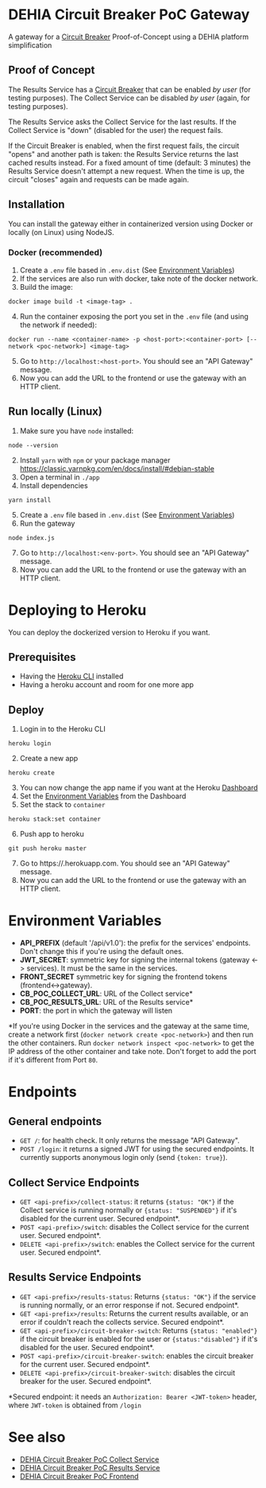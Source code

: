 # DEHIA Circuit Breaker PoC Gateway
A gateway for a [Circuit Breaker](https://docs.microsoft.com/en-us/azure/architecture/patterns/circuit-breaker) Proof-of-Concept using a DEHIA platform simplification

## Proof of Concept
The Results Service has a [Circuit Breaker](https://docs.microsoft.com/en-us/azure/architecture/patterns/circuit-breaker) that can be enabled *by user* (for testing purposes).
The Collect Service can be disabled *by user* (again, for testing purposes).

The Results Service asks the Collect Service for the last results. If the Collect Service is "down" (disabled for the user) the request fails.

If the Circuit Breaker is enabled, when the first request fails, the circuit "opens" and another path is taken: the Results Service returns the last cached results instead. For a fixed amount of time (default: 3 minutes) the Results Service doesn't attempt a new request. When the time is up, the circuit "closes" again and requests can be made again.
## Installation
You can install the gateway either in containerized version using Docker or locally (on Linux) using NodeJS.
### Docker (recommended)
 1. Create a `.env` file based in `.env.dist` (See [Environment Variables](#Environment-Variables))
 2. If the services are also run with docker, take note of the docker network.
 3. Build the image: 

 ```
 docker image build -t <image-tag> .
 ```
 4. Run the container exposing the port you set in the `.env` file (and using the network if needed): 
 ```
 docker run --name <container-name> -p <host-port>:<container-port> [--network <poc-network>] <image-tag>
 ```
 5. Go to `http://localhost:<host-port>`. You should see an "API Gateway" message.
 6. Now you can add the URL to the frontend or use the gateway with an HTTP client.

## Run locally (Linux)
 1. Make sure you have `node` installed:
 ```
 node --version
 ```
 2. Install `yarn` with `npm` or your package manager https://classic.yarnpkg.com/en/docs/install/#debian-stable
 3. Open a terminal in `./app`
 4. Install dependencies
 ```
 yarn install
 ```
 5. Create a `.env` file based in `.env.dist` (See [Environment Variables](#Environment-Variables))
 6. Run the gateway
 ```
 node index.js
 ```
 7. Go to `http://localhost:<env-port>`. You should see an "API Gateway" message.
 8. Now you can add the URL to the frontend or use the gateway with an HTTP client.

# Deploying to Heroku
 You can deploy the dockerized version to Heroku if you want.
 ## Prerequisites
 - Having the [Heroku CLI](https://devcenter.heroku.com/articles/heroku-cli) installed
 - Having a heroku account and room for one more app

 ## Deploy
  1. Login in to the Heroku CLI
  ```
  heroku login
  ```
  2. Create a new app
  ```
  heroku create
  ```
  3. You can now change the app name if you want at the Heroku [Dashboard](https://dashboard.heroku.com/)
  4. Set the [Environment Variables](#Environment-Variables) from the Dashboard
  5. Set the stack to `container`
  ```
  heroku stack:set container
  ```
  6. Push app to heroku
  ```
  git push heroku master
  ```
  7. Go to https://<your-app>.herokuapp.com. You should see an "API Gateway" message.
  6. Now you can add the URL to the frontend or use the gateway with an HTTP client.
  

# Environment Variables
- **API_PREFIX** (default '/api/v1.0'): the prefix for the services' endpoints. Don't change this if you're using the default ones.
- **JWT_SECRET**: symmetric key for signing the internal tokens (gateway <-> services). It must be the same in the services.
- **FRONT_SECRET** symmetric key for signing the frontend tokens (frontend<->gateway).
- **CB_POC_COLLECT_URL**: URL of the Collect service*
- **CB_POC_RESULTS_URL**: URL of the Results service*
- **PORT**: the port in which the gateway will listen

*If you're using Docker in the services and the gateway at the same time, create a network first (`docker network create <poc-network>`) and then run the other containers. Run `docker network inspect <poc-network>` to get the IP address of the other container and take note. Don't forget to add the port if it's different from Port `80`.

# Endpoints
## General endpoints
- `GET /`: for health check. It only returns the message "API Gateway".
- `POST /login`: it returns a signed JWT for using the secured endpoints. It currently supports anonymous login only (send `{token: true}`).
## Collect Service Endpoints
- `GET <api-prefix>/collect-status`: it returns `{status: "OK"}` if the Collect service is running normally or `{status: "SUSPENDED"}` if it's disabled for the current user. Secured endpoint*.
- `POST <api-prefix>/switch`: disables the Collect service for the current user. Secured endpoint*.
- `DELETE <api-prefix>/switch`: enables the Collect service for the current user. Secured endpoint*.
## Results Service Endpoints
- `GET <api-prefix>/results-status`: Returns `{status: "OK"}` if the service is running normally, or an error response if not. Secured endpoint*.
- `GET <api-prefix>/results`: Returns the current results available, or an error if couldn't reach the collects service. Secured endpoint*.
- `GET <api-prefix>/circuit-breaker-switch`: Returns `{status: "enabled"}` if the circuit breaker is enabled for the user or `{status:"disabled"}` if it's disabled for the user. Secured endpoint*.
- `POST <api-prefix>/circuit-breaker-switch`: enables the circuit breaker for the current user. Secured endpoint*.
- `DELETE <api-prefix>/circuit-breaker-switch`: disables the circuit breaker for the user. Secured endpoint*.


*Secured endpoint: it needs an `Authorization: Bearer <JWT-token>` header, where `JWT-token` is obtained from `/login`

# See also
- [DEHIA Circuit Breaker PoC Collect Service](https://github.com/mokocchi/dehia-cb-poc-collect)
- [DEHIA Circuit Breaker PoC Results Service](https://github.com/mokocchi/dehia-cb-poc-results)
- [DEHIA Circuit Breaker PoC Frontend](https://github.com/mokocchi/dehia-cb-poc-frontend)